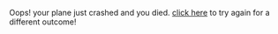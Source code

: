 Oops! your plane just crashed and you died. [click here](../home/home.md) to try again for a different outcome! 
